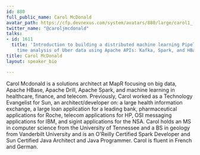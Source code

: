 ```yaml
---
id: 880
full_public_name: Carol McDonald
avatar_path: https://cfp.devnexus.com/system/avatars/880/large/carol1_(4).jpg?1507302149
twitter_name: "@caroljmcdonald"
talks:
- id: 1611
  title: 'Introduction to building a distributed machine learning Pipeline for real
    time analysis of Uber data using Apache APIs: Kafka, Spark, and HBase'
title: Carol McDonald
layout: speaker_bio

---
```

Carol Mcdonald is a solutions architect at MapR focusing on big data, Apache HBase, Apache Drill, Apache Spark, and machine learning in healthcare, finance, and telecom. Previously, Carol worked as a Technology Evangelist for Sun, an architect/developer on: a large health information exchange, a large loan application for a leading bank,  pharmaceutical applications for Roche,   telecom applications for HP, OSI messaging applications for IBM, and sigint applications for the NSA. Carol holds an MS in computer science from the University of Tennessee and a BS in geology from Vanderbilt University and is an O'Reilly Certified Spark Developer and Sun Certified Java Architect and Java Programmer. Carol is fluent in French and German. 
